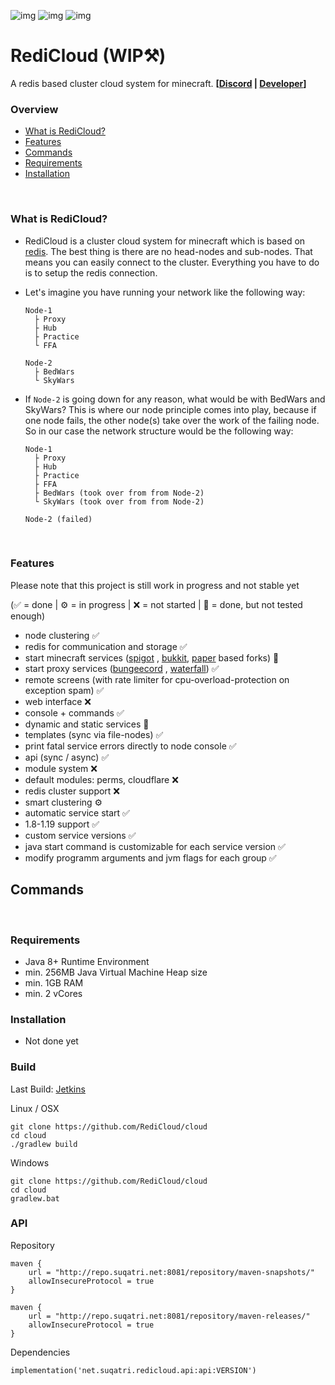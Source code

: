 ![img](https://img.shields.io/nexus/r/net.suqatri.redicloud.api/api?label=release&nexusVersion=3&server=http%3A%2F%2Frepo.suqatri.net%3A8081%2F)
![img](https://img.shields.io/nexus/s/net.suqatri.redicloud.api/api?label=snapshot&server=http%3A%2F%2Frepo.suqatri.net%3A8081)
![img](https://img.shields.io/github/downloads/RediCloud/cloud/total)

# RediCloud (WIP⚒️)

A redis based cluster cloud system for
minecraft. **[[Discord](https://discord.gg/g2HV52VV4G) | [Developer](https://github.com/Suqatri)]**
<br>

### Overview

- [What is RediCloud?](#what-is-redicloud)
- [Features](#features)
- [Commands](#commands)
- [Requirements](#requirements)
- [Installation](#installation)
<br>

### What is RediCloud?

- RediCloud is a cluster cloud system for minecraft which is based on [redis](https://redis.io). The best thing is there
  are no head-nodes and sub-nodes. That means you can easily connect to the cluster. Everything you have to do is to
  setup the redis connection.
- Let's imagine you have running your network like the following way:

      Node-1
        ├ Proxy
        ├ Hub
        ├ Practice
        └ FFA
        
      Node-2
        ├ BedWars
        └ SkyWars

- If `Node-2` is going down for any reason, what would be with BedWars and SkyWars? This is where our node principle
  comes into play, because if one node fails, the other node(s) take over the work of the failing node. So in our case
  the network structure would be the following way:

      Node-1
        ├ Proxy
        ├ Hub
        ├ Practice
        ├ FFA
        ├ BedWars (took over from from Node-2)
        └ SkyWars (took over from from Node-2)
        
      Node-2 (failed)    

<br>

### Features

Please note that this project is still work in progress and not stable yet

(✅ = done | ⚙️ = in progress | ❌ = not started | 🚧 = done, but not tested enough)

- node clustering ✅
- redis for communication and storage ✅
- start minecraft services ([spigot](https://getbukkit.org/download/spigot)
  , [bukkit](https://getbukkit.org/download/craftbukkit), [paper](https://papermc.io) based forks) 🚧
- start proxy services ([bungeecord](https://www.spigotmc.org/wiki/bungeecord/)
  , [waterfall](https://github.com/PaperMC/Waterfall)) ✅
- remote screens (with rate limiter for cpu-overload-protection on exception spam) ✅
- web interface ❌
- console + commands ✅
- dynamic and static services 🚧
- templates (sync via file-nodes) ✅
- print fatal service errors directly to node console ✅
- api (sync / async) ✅
- module system ❌
- default modules: perms, cloudflare ❌
- redis cluster support ❌
- smart clustering ⚙️
- automatic service start ✅
- 1.8-1.19 support ✅
- custom service versions ✅
- java start command is customizable for each service version ✅
- modify programm arguments and jvm flags for each group ✅
  <br>

## Commands

<br>

### Requirements

- Java 8+ Runtime Environment
- min. 256MB Java Virtual Machine Heap size
- min. 1GB RAM
- min. 2 vCores
  <br>

### Installation

- Not done yet

### Build

Last Build: [Jetkins](http://jetkins.suqatri.net:8443/job/redi-cloud/)

Linux / OSX
```
git clone https://github.com/RediCloud/cloud
cd cloud
./gradlew build
```

Windows
```
git clone https://github.com/RediCloud/cloud
cd cloud
gradlew.bat
```

### API

Repository
```
maven {
    url = "http://repo.suqatri.net:8081/repository/maven-snapshots/"
    allowInsecureProtocol = true
}

maven {
    url = "http://repo.suqatri.net:8081/repository/maven-releases/"
    allowInsecureProtocol = true
}
```

Dependencies
```
implementation('net.suqatri.redicloud.api:api:VERSION')
```
